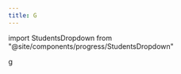 ```yaml
---
title: G
---
```

import StudentsDropdown from "@site/components/progress/StudentsDropdown"

<StudentsDropdown/>

g